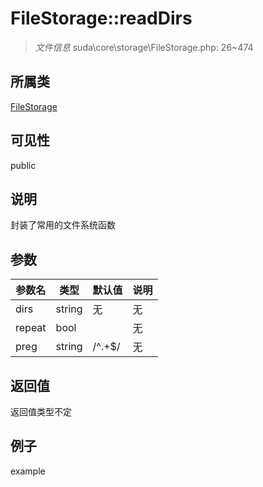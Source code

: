# FileStorage::readDirs

> *文件信息* suda\core\storage\FileStorage.php: 26~474
## 所属类 

[FileStorage](../FileStorage.md)

## 可见性

  public  
## 说明

封装了常用的文件系统函数

## 参数

| 参数名 | 类型 | 默认值 | 说明 |
|--------|-----|-------|-------|
| dirs |  string | 无 | 无 |
| repeat |  bool |  | 无 |
| preg |  string | /^.+$/ | 无 |

## 返回值
返回值类型不定

## 例子

example